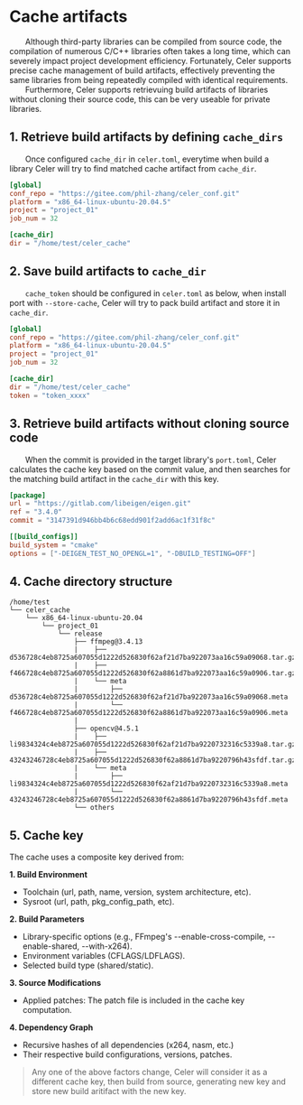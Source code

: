 # Cache artifacts

&emsp;&emsp;Although third-party libraries can be compiled from source code, the compilation of numerous C/C++ libraries often takes a long time, which can severely impact project development efficiency. Fortunately, Celer supports precise cache management of build artifacts, effectively preventing the same libraries from being repeatedly compiled with identical requirements.  
&emsp;&emsp;Furthermore, Celer supports retrievuing build artifacts of libraries without cloning their source code, this can be very useable for private libraries.

## 1. Retrieve build artifacts by defining `cache_dirs`

&emsp;&emsp;Once configured `cache_dir` in `celer.toml`, everytime when build a library Celer will try to find matched cache artifact from `cache_dir`.

```toml
[global]
conf_repo = "https://gitee.com/phil-zhang/celer_conf.git"
platform = "x86_64-linux-ubuntu-20.04.5"
project = "project_01"
job_num = 32

[cache_dir]
dir = "/home/test/celer_cache"
```

## 2. Save build artifacts to `cache_dir`

&emsp;&emsp;`cache_token` should be configured in `celer.toml` as below, when install port with `--store-cache`, Celer will try to pack build artifact and store it in `cache_dir`.

```toml
[global]
conf_repo = "https://gitee.com/phil-zhang/celer_conf.git"
platform = "x86_64-linux-ubuntu-20.04.5"
project = "project_01"
job_num = 32

[cache_dir]
dir = "/home/test/celer_cache"
token = "token_xxxx"
```

## 3. Retrieve build artifacts without cloning source code

&emsp;&emsp;When the commit is provided in the target library's `port.toml`, Celer calculates the cache key based on the commit value, and then searches for the matching build artifact in the `cache_dir` with this key.

```toml
[package]
url = "https://gitlab.com/libeigen/eigen.git"
ref = "3.4.0"
commit = "3147391d946bb4b6c68edd901f2add6ac1f31f8c"

[[build_configs]]
build_system = "cmake"
options = ["-DEIGEN_TEST_NO_OPENGL=1", "-DBUILD_TESTING=OFF"]
```

## 4. Cache directory structure

```
/home/test
└── celer_cache
    └── x86_64-linux-ubuntu-20.04
        └── project_01
            └── release
                ├── ffmpeg@3.4.13
                |    ├── d536728c4eb8725a607055d1222d526830f62af21d7ba922073aa16c59a09068.tar.gz
                |    ├── f466728c4eb8725a607055d1222d526830f62a8861d7ba922073aa16c59a0906.tar.gz
                |    └── meta
                |        ├── d536728c4eb8725a607055d1222d526830f62af21d7ba922073aa16c59a09068.meta
                |        └── f466728c4eb8725a607055d1222d526830f62a8861d7ba922073aa16c59a0906.meta
                |    
                ├── opencv@4.5.1
                |    ├── li9834324c4eb8725a607055d1222d526830f62af21d7ba9220732316c5339a8.tar.gz
                |    ├── 43243246728c4eb8725a607055d1222d526830f62a8861d7ba9220796h43sfdf.tar.gz
                |    └── meta
                |        ├── li9834324c4eb8725a607055d1222d526830f62af21d7ba9220732316c5339a8.meta
                |        └── 43243246728c4eb8725a607055d1222d526830f62a8861d7ba9220796h43sfdf.meta
                └── others
```

## 5. Cache key

The cache uses a composite key derived from:

**1. Build Environment**

- Toolchain (url, path, name, version, system architecture, etc).
- Sysroot (url, path, pkg_config_path, etc).

**2. Build Parameters**

- Library-specific options (e.g., FFmpeg's --enable-cross-compile, --enable-shared, --with-x264).
- Environment variables (CFLAGS/LDFLAGS).
- Selected build type (shared/static).

**3. Source Modifications**

- Applied patches: The patch file is included in the cache key computation.

**4. Dependency Graph**

- Recursive hashes of all dependencies (x264, nasm, etc.)
- Their respective build configurations, versions, patches.

>Any one of the above factors change, Celer will consider it as a different cache key, then build from source, generating new key and store new build aritifact with the new key.